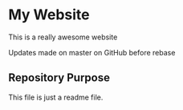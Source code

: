 # My Website

This is a really awesome website

Updates  made on master on GitHub before rebase

## Repository Purpose

This file is just a readme file.
